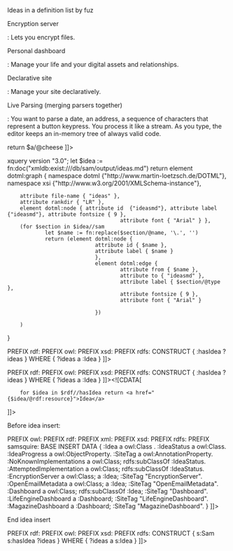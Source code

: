<document>Ideas in a definition list
by fuz

<idea>Encryption server</idea>

:	 Lets you encrypt files.

Personal dashboard

:	 Manage your life and your digital assets and relationships.


Declarative site

:	 Manage your site declaratively.


Live Parsing (merging parsers together)

:	 You want to parse a date, an address, a sequence of characters that represent a button keypress. You process it like a stream.
  As you type, the editor keeps an in-memory tree of always valid code.
 
<sam type="xquery" name="ideatable.xq"><![CDATA[
let $a := <Element cheese="5"></Element>
return $a/@cheese
]]></sam>

<div>
	<sam type="dotml" name="svg.xml" graphname="ideas">
<sam type="xquery" name="graph.xml">
xquery version "3.0";
let $idea := fn:doc("xmldb:exist:///db/sam/output/ideas.md")
return element dotml:graph {
		namespace dotml {"http://www.martin-loetzsch.de/DOTML"},
		namespace xsi {"http://www.w3.org/2001/XMLSchema-instance"},

		attribute file-name { "ideas" },
		attribute rankdir { "LR" },
		element dotml:node { attribute id  {"ideasmd"}, attribute label {"ideasmd"}, attribute fontsize { 9 },
										attribute font { "Arial" } },
		(for $section in $idea//sam
				let $name := fn:replace($section/@name, '\.', '')
				return (element dotml:node {
								attribute id { $name },
								attribute label { $name }
								},
								element dotml:edge {
										attribute from { $name },
										attribute to { "ideasmd" },
										attribute label { $section/@type },
										attribute fontsize { 9 },
										attribute font { "Arial" }
										
								})
				
		)
}
</sam></sam>
</div>

<sam type="data" name="example.sparql" to="xml"><![CDATA[
			PREFIX : <http://samsquire.com/>
			PREFIX rdf: <http://www.w3.org/1999/02/22-rdf-syntax-ns#>
			PREFIX owl: <http://www.w3.org/2002/07/owl#>
			PREFIX xsd: <http://www.w3.org/2001/XMLSchema#>
			PREFIX rdfs: <http://www.w3.org/2000/01/rdf-schema#>
			CONSTRUCT   { <http://samsquire.com/> :hasIdea ?ideas }
			WHERE { ?ideas a :Idea  }
			]]></sam>

<sam name="insertrdf.xq" type="xquery"><![CDATA[
		declare namespace rdf = "http://www.w3.org/1999/02/22-rdf-syntax-ns#";
		declare default element namespace "http://samsquire.com/";
		(: Query begins :)
		(: Query begins :)
		(: Query begins :)
		let $rdf :=]]><sam type="data" name="ideaasxml.sparql" to="xml"><![CDATA[
			PREFIX : <http://samsquire.com/>
			PREFIX rdf: <http://www.w3.org/1999/02/22-rdf-syntax-ns#>
			PREFIX owl: <http://www.w3.org/2002/07/owl#>
			PREFIX xsd: <http://www.w3.org/2001/XMLSchema#>
			PREFIX rdfs: <http://www.w3.org/2000/01/rdf-schema#>
			CONSTRUCT   { <http://samsquire.com/> :hasIdea ?ideas }
			WHERE { ?ideas a :Idea  }
			]]></sam><![CDATA[

		for $idea in $rdf//hasIdea return <a href="{$idea/@rdf:resource}">Idea</a>
]]></sam>

Before idea insert:
<sam type="sparql" name="ideas.sparql">
<![CDATA[
PREFIX : <http://samsquire.com/> 
PREFIX owl: <http://www.w3.org/2002/07/owl#> 
PREFIX rdf: <http://www.w3.org/1999/02/22-rdf-syntax-ns#> 
PREFIX xml: <http://www.w3.org/XML/1998/namespace> 
PREFIX xsd: <http://www.w3.org/2001/XMLSchema#> 
PREFIX rdfs: <http://www.w3.org/2000/01/rdf-schema#> 
PREFIX samsquire: <http://samsquire.com/> 
BASE <http://samsquire.com/> 

INSERT DATA {
:Idea a owl:Class .
:IdeaStatus a owl:Class.
:IdeaProgress a owl:ObjectProperty.

:SiteTag a owl:AnnotationProperty.

:NoKnownImplementations a owl:Class;
        rdfs:subClassOf :IdeaStatus.
        
:AttemptedImplementation a owl:Class;
        rdfs:subClassOf :IdeaStatus.

:EncryptionServer a owl:Class;
		a :Idea;
	 :SiteTag "EncryptionServer".

:OpenEmailMetadata a owl:Class; a :Idea; :SiteTag "OpenEmailMetadata".
:Dashboard a owl:Class; rdfs:subClassOf :Idea; :SiteTag "Dashboard".
:LifeEngineDashboard a :Dashboard; :SiteTag "LifeEngineDashboard".
:MagazineDashboard a :Dashboard; :SiteTag "MagazineDashboard".

}
]]></sam>
End idea insert

<sam type="n3" name="samidea.rdfa">
<sam type="data" name="samsideas.sparql"><![CDATA[
PREFIX s: <http://samsquire.com/>
PREFIX rdf: <http://www.w3.org/1999/02/22-rdf-syntax-ns#>
PREFIX owl: <http://www.w3.org/2002/07/owl#>
PREFIX xsd: <http://www.w3.org/2001/XMLSchema#>
PREFIX rdfs: <http://www.w3.org/2000/01/rdf-schema#>
CONSTRUCT   { s:Sam s:hasIdea ?ideas }
WHERE { ?ideas a s:Idea  }
]]>
</sam>
</sam>
</document>
